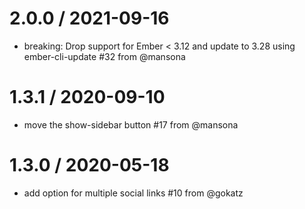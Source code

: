 2.0.0 / 2021-09-16
==================

  * breaking: Drop support for Ember &lt; 3.12 and update to 3.28 using ember-cli-update  #32 from @mansona

1.3.1 / 2020-09-10
==================

  * move the show-sidebar button #17 from @mansona

1.3.0 / 2020-05-18
==================

  * add option for multiple social links #10 from @gokatz
